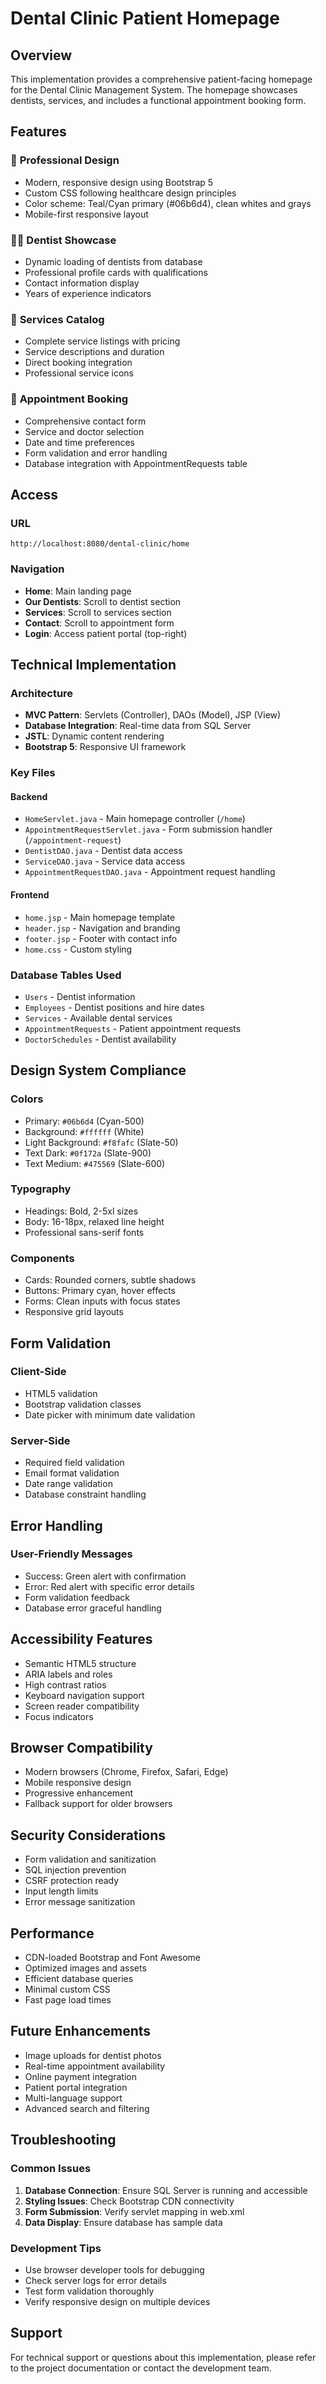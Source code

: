 # Dental Clinic Patient Homepage

## Overview

This implementation provides a comprehensive patient-facing homepage for the Dental Clinic Management System. The homepage showcases dentists, services, and includes a functional appointment booking form.

## Features

### 🏥 **Professional Design**
- Modern, responsive design using Bootstrap 5
- Custom CSS following healthcare design principles
- Color scheme: Teal/Cyan primary (#06b6d4), clean whites and grays
- Mobile-first responsive layout

### 👨‍⚕️ **Dentist Showcase**
- Dynamic loading of dentists from database
- Professional profile cards with qualifications
- Contact information display
- Years of experience indicators

### 🦷 **Services Catalog**
- Complete service listings with pricing
- Service descriptions and duration
- Direct booking integration
- Professional service icons

### 📅 **Appointment Booking**
- Comprehensive contact form
- Service and doctor selection
- Date and time preferences
- Form validation and error handling
- Database integration with AppointmentRequests table

## Access

### URL
```
http://localhost:8080/dental-clinic/home
```

### Navigation
- **Home**: Main landing page
- **Our Dentists**: Scroll to dentist section
- **Services**: Scroll to services section  
- **Contact**: Scroll to appointment form
- **Login**: Access patient portal (top-right)

## Technical Implementation

### Architecture
- **MVC Pattern**: Servlets (Controller), DAOs (Model), JSP (View)
- **Database Integration**: Real-time data from SQL Server
- **JSTL**: Dynamic content rendering
- **Bootstrap 5**: Responsive UI framework

### Key Files

#### Backend
- `HomeServlet.java` - Main homepage controller (`/home`)
- `AppointmentRequestServlet.java` - Form submission handler (`/appointment-request`)
- `DentistDAO.java` - Dentist data access
- `ServiceDAO.java` - Service data access
- `AppointmentRequestDAO.java` - Appointment request handling

#### Frontend
- `home.jsp` - Main homepage template
- `header.jsp` - Navigation and branding
- `footer.jsp` - Footer with contact info
- `home.css` - Custom styling

### Database Tables Used
- `Users` - Dentist information
- `Employees` - Dentist positions and hire dates
- `Services` - Available dental services
- `AppointmentRequests` - Patient appointment requests
- `DoctorSchedules` - Dentist availability

## Design System Compliance

### Colors
- Primary: `#06b6d4` (Cyan-500)
- Background: `#ffffff` (White)
- Light Background: `#f8fafc` (Slate-50)
- Text Dark: `#0f172a` (Slate-900)
- Text Medium: `#475569` (Slate-600)

### Typography
- Headings: Bold, 2-5xl sizes
- Body: 16-18px, relaxed line height
- Professional sans-serif fonts

### Components
- Cards: Rounded corners, subtle shadows
- Buttons: Primary cyan, hover effects
- Forms: Clean inputs with focus states
- Responsive grid layouts

## Form Validation

### Client-Side
- HTML5 validation
- Bootstrap validation classes
- Date picker with minimum date validation

### Server-Side
- Required field validation
- Email format validation
- Date range validation
- Database constraint handling

## Error Handling

### User-Friendly Messages
- Success: Green alert with confirmation
- Error: Red alert with specific error details
- Form validation feedback
- Database error graceful handling

## Accessibility Features

- Semantic HTML5 structure
- ARIA labels and roles
- High contrast ratios
- Keyboard navigation support
- Screen reader compatibility
- Focus indicators

## Browser Compatibility

- Modern browsers (Chrome, Firefox, Safari, Edge)
- Mobile responsive design
- Progressive enhancement
- Fallback support for older browsers

## Security Considerations

- Form validation and sanitization
- SQL injection prevention
- CSRF protection ready
- Input length limits
- Error message sanitization

## Performance

- CDN-loaded Bootstrap and Font Awesome
- Optimized images and assets
- Efficient database queries
- Minimal custom CSS
- Fast page load times

## Future Enhancements

- Image uploads for dentist photos
- Real-time appointment availability
- Online payment integration
- Patient portal integration
- Multi-language support
- Advanced search and filtering

## Troubleshooting

### Common Issues
1. **Database Connection**: Ensure SQL Server is running and accessible
2. **Styling Issues**: Check Bootstrap CDN connectivity
3. **Form Submission**: Verify servlet mapping in web.xml
4. **Data Display**: Ensure database has sample data

### Development Tips
- Use browser developer tools for debugging
- Check server logs for error details
- Test form validation thoroughly
- Verify responsive design on multiple devices

## Support

For technical support or questions about this implementation, please refer to the project documentation or contact the development team.

